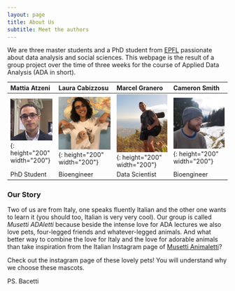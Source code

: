 ```yaml
---
layout: page
title: About Us
subtitle: Meet the authors
---
```


We are three master students and a PhD student from [EPFL](https://www.epfl.ch/about/) passionate about data analysis and social sciences. This webpage is the result of a group project over the time of three weeks for the course of Applied Data Analysis (ADA in short). 

| Mattia Atzeni | Laura Cabizzosu | Marcel Granero | Cameron Smith |
| :------ |:--- | :--- | :--- |
| ![test image size](mattia.jpeg){: height="200" width="200"}  | ![test image size](/assets/img/LauraMusetti.jpg){: height="200"  width="200"} | ![test image size](/assets/img/Marcel.jpeg){: height="200" width="200"}  | ![test image size](/assets/img/handsome_guy.jpg){: height="200" width="200"} | 
| PhD Student | Bioengineer | Data Scientist | Bioengineer |


### Our Story

Two of us are from Italy, one speaks fluently Italian and the other one wants to learn it (you should too, Italian is very very cool). Our group is called *Musetti ADAletti* because beside the intense love for ADA lectures we also love pets, four-legged friends and whatever-legged animals. And what better way to combine the love for Italy and the love for adorable animals than take inspiration from the Italian Instagram page of [Musetti Animaletti](https://www.instagram.com/musetti_animaletti/?hl=en)?

Check out the instagram page of these lovely pets! You will understand why we choose these mascots.

PS. Bacetti


